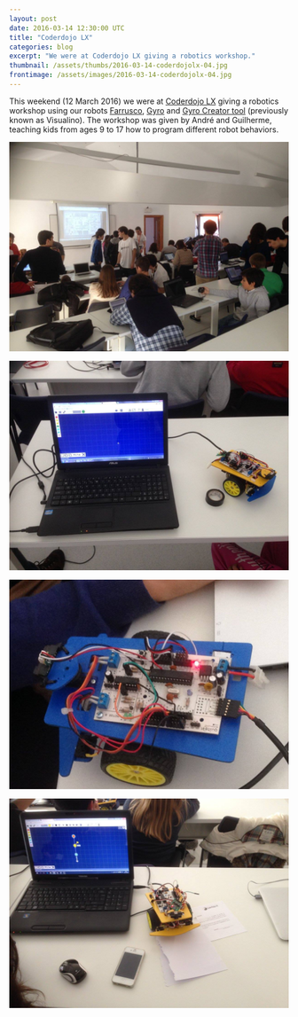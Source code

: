 ```yaml
---
layout: post
date: 2016-03-14 12:30:00 UTC
title: "Coderdojo LX"
categories: blog
excerpt: "We were at Coderdojo LX giving a robotics workshop."
thumbnail: /assets/thumbs/2016-03-14-coderdojolx-04.jpg
frontimage: /assets/images/2016-03-14-coderdojolx-04.jpg
---
```


This weekend (12 March 2016) we were at [Coderdojo LX][1] giving a robotics workshop using our robots [Farrusco][2], [Gyro][3] and [Gyro Creator tool][4] (previously known as Visualino). The workshop was given by André and Guilherme, teaching kids from ages 9 to 17 how to program different robot behaviors.

![](/assets/images/2016-03-14-coderdojolx-04.jpg)

![](/assets/images/2016-03-14-coderdojolx-01.jpg)

![](/assets/images/2016-03-14-coderdojolx-02.jpg)

![](/assets/images/2016-03-14-coderdojolx-03.jpg)

[1]: http://www.coderdojo-lx.pt/
[2]: http://artica.cc/products/#farrusco
[3]: http://gyro.artica.cc
[4]: http://visualino.artica.cc
